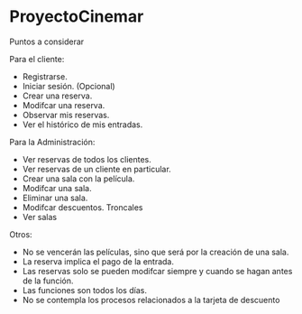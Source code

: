 # ProyectoCinemar
Puntos a considerar

Para el cliente:
- Registrarse.
- Iniciar sesión. (Opcional)
- Crear una reserva.
- Modifcar una reserva.
- Observar mis reservas.
- Ver el histórico de mis entradas.

Para la Administración:
- Ver reservas de todos los clientes.
- Ver reservas de un cliente en particular.
- Crear una sala con la película.
- Modifcar una sala.
- Eliminar una sala.
- Modifcar descuentos.
Troncales
- Ver salas

Otros:
- No se vencerán las películas, sino que será por la creación de una sala.
- La reserva implica el pago de la entrada.
- Las reservas solo se pueden modifcar siempre y cuando se hagan antes de la
función.
- Las funciones son todos los días.
- No se contempla los procesos relacionados a la tarjeta de descuento
